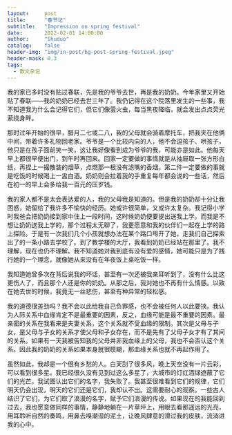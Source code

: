 ```yaml
---
layout:     post
title:      "春节记"
subtitle:   "Impression on spring festival"
date:       2022-02-01 14:00:00
author:     "Shuduo"
catalog:    false
header-img: "img/in-post/bg-post-spring-festival.jpeg"
header-mask: 0.3
tags:
  - 散文杂记
---
```


我的家已多时没有贴过春联，先是我的爷爷去世，再是我的奶奶。今年家里又开始贴了春联——我的奶奶已经去世三年了。我仍记得在这个院落里发生的一些事，我不知道我为什么会记得它们，但它们像萤火虫，每当黑夜降临，就会发出点点荧光萦绕身畔。

那时过年开始的很早，腊月二七或二八，我的父母就会骑着摩托车，把我夹在他俩中间，带着许多礼物回老家。爷爷是一个比较内向的人，他不会逗孩子、哄孩子，他只是在孩子面前笑一笑，这让我好像看到成为爷爷的我，可能亦是如此。他每天早上都很早便出门，到午时再回来。回家一定要做的事情就是从抽屉取一张方形白纸，再捏上一撮散装的烟草，点燃那一根没有滤嘴的香烟。第二件一定要做的事就是吃饭的时候喝上一盅白酒。奶奶则会拉着我的手重复每年都会说的一些话，然后在初一的早上会多给我一百元的压岁钱。

我的家人都不是太会表达爱的人，我的父母我是知道的。但是我的奶奶却十分让我困惑，她留给了我许多不愉快的经历。她或许很简单，又或许太复杂。我记得小学时我爸会把奶奶接到家中住上一段时间，这时候奶奶便要提出送我上学。而我是不想让奶奶送我上学的，那个过程太无聊了，我更愿意和我的伙伴们一起在上学的路上探险。于是有一次我们几个小孩就想办法在某个路口甩开了她，走我们自己探索出了的一条小路去学校了。到了教学楼的大厅，我看到奶奶已经站在那里了。我不理解，现在也仍不理解。我不知道她对我到底有没有爱的感情，她可能只是为了践行她的一个理念，就像她从来没有在年夜饭上桌吃饭一样。

我知道她曾多次在背后说我的坏话，甚至有一次还被我亲耳听到了，没有什么比这更伤人了，而且那个人还是你的奶奶。从那之后，我对她也不再有什么情感。以致在她去世的时候，我竟无一丝悲伤，甚至有种异常的轻松感。

我的道德很差劲吗？我不会以此给我自己负罪感，也不会被任何人以此要挟。我认为人际关系中血缘肯定不是最重要的因素，反之，血缘可能是最不重要的因素。最亲密的关系在我看来是夫妻关系，这个关系就不受血缘的限制。其次是父母与子女，是父母与子女的关系才使父母和子女存在，而不是先有了父母子女才有了其间的关系。如果有一天我被告知我的父母并非我血缘上的父母，我也不会否认这个关系。因此我的奶奶的关系如果本身就很模糊，那血缘关系也就不再起作用了。
 
虽然如此，我却是一个很有乡愁的人。白天刮了很多风，晚上天空没有一片云彩，可以看到很多星。我已经很久没有见到过这么多星了，大城市的灯红酒绿遮蔽了它们的光芒。我试图认出它们的名字，我失败了。我甚至很难看到它们的规律，它们明天仍会出现，明天的它们还是它们，我却认不出。这需要耐心的观察。一些古人结识了它们，为它们取了浪漫的名字，赋予它们浪漫的传说。如果现在的我能回到过去，我也愿意做同样的事情，静静地躺在一片草坪上，用眼去看那遥远的光亮，用耳聆听自然的奏鸣，用鼻去嗅潮湿的泥土，让晚风肆意的滑过我的皮肤，流淌进我的心中。

